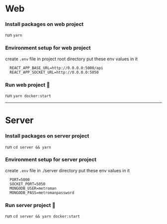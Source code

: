 # Web

### Install packages on web project
run `yarn`

### Environment setup for web project
create `.env` file in project root directory
put these env values in it
```
  REACT_APP_BASE_URL=http://0.0.0.0:5000/api
  REACT_APP_SOCKET_URL=http://0.0.0.0:5050
```

### Run web project :rocket:
run `yarn docker:start`

-----------------------------------------------------------------

# Server

### Install packages on server project
run `cd server && yarn`

### Environment setup for server project
create `.env` file in ./server directory
put these env values in it
```
  PORT=5000
  SOCKET_PORT=5050
  MONGODB_USER=metroman
  MONGODB_PASS=metromanpassword
```

### Run server project :rocket:
run `cd server && yarn docker:start`

